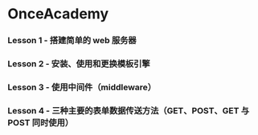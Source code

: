 # OnceAcademy
### Lesson 1 - 搭建简单的 web 服务器  
### Lesson 2 - 安装、使用和更换模板引擎  
### Lesson 3 - 使用中间件（middleware）  
### Lesson 4 - 三种主要的表单数据传送方法（GET、POST、GET 与 POST 同时使用） 
